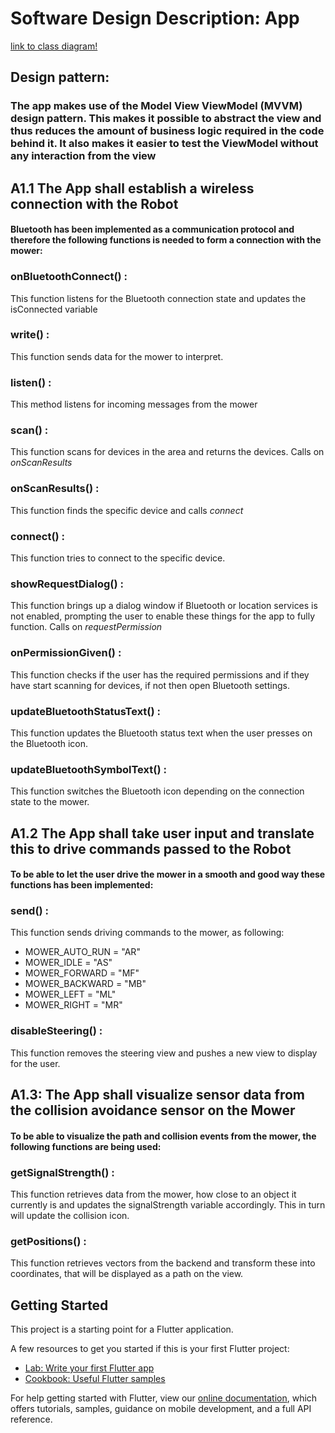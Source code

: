 # **Software Design Description: App**

[link to class diagram!](https://drive.google.com/file/d/1bJgkpCA02XR1QgMH_F5UQLhQh8izsuSE/view?usp=sharing )
## Design pattern:
### The app makes use of the Model View ViewModel (MVVM) design pattern. This makes it possible to abstract the view and thus reduces the amount of business logic required in the code behind it. It also makes it easier to test the ViewModel without any interaction from the view  

## A1.1 The App shall establish a wireless connection with the Robot

#### Bluetooth has been implemented as a communication protocol and therefore the following functions is needed to form a connection with the mower: 

### onBluetoothConnect() :
This function listens for the Bluetooth connection state and updates the isConnected variable 

### write() :  
This function sends data for the mower to interpret. 

### listen() : 
This method listens for incoming messages from the mower 

### scan() : 
This function scans for devices in the area and returns the devices. Calls on *onScanResults*

### onScanResults() : 
This function finds the specific device and calls *connect*

### connect() : 
This function tries to connect to the specific device. 

### showRequestDialog() : 
This function brings up a dialog window if Bluetooth or location services is not enabled, prompting the user to enable these things for the app to fully function. Calls on  *requestPermission*

### onPermissionGiven() : 
This function checks if the user has the required permissions and if they have start scanning for devices, if not then open Bluetooth settings. 

### updateBluetoothStatusText() : 
This function updates the Bluetooth status text when the user presses on the Bluetooth icon.  

### updateBluetoothSymbolText() : 
This function switches the Bluetooth icon depending on the connection state to the mower. 

## A1.2 The App shall take user input and translate this to drive commands passed to the Robot
#### To be able to let the user drive the mower in a smooth and good way these functions has been implemented: 

### send() : 
This function sends driving commands to the mower, as following: 
* MOWER_AUTO_RUN = "AR"
* MOWER_IDLE = "AS"
* MOWER_FORWARD = "MF"
* MOWER_BACKWARD = "MB"
* MOWER_LEFT = "ML"
* MOWER_RIGHT = "MR"

### disableSteering() : 
This function removes the steering view and pushes a new view to display for the user.  

## A1.3: The App shall visualize sensor data from the collision avoidance sensor on the Mower

#### To be able to visualize the path and collision events from the mower, the following functions are being used: 

### getSignalStrength() : 
This function retrieves data from the mower, how close to an object it currently is and updates the signalStrength variable accordingly. This in turn will update the collision icon. 

### getPositions() :  
This function retrieves vectors from the backend and transform these into coordinates, that will be displayed as a path on the view. 


## Getting Started

This project is a starting point for a Flutter application.

A few resources to get you started if this is your first Flutter project:

- [Lab: Write your first Flutter app](https://flutter.dev/docs/get-started/codelab)
- [Cookbook: Useful Flutter samples](https://flutter.dev/docs/cookbook)

For help getting started with Flutter, view our
[online documentation](https://flutter.dev/docs), which offers tutorials,
samples, guidance on mobile development, and a full API reference.
